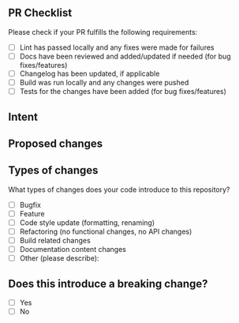 ## PR Checklist
<!-- READ AND MARK EACH CHECKBOX WITH AN [X] -->
Please check if your PR fulfills the following requirements:
- [ ] Lint has passed locally and any fixes were made for failures
- [ ] Docs have been reviewed and added/updated if needed (for bug fixes/features)
- [ ] Changelog has been updated, if applicable
- [ ] Build was run locally and any changes were pushed
- [ ] Tests for the changes have been added (for bug fixes/features)

## Intent
<!-- What are you trying to achieve with this PR?  -->

## Proposed changes
<!-- Compared to the target branch, what have you changed? -->
## Types of changes
What types of changes does your code introduce to this repository?

- [ ] Bugfix
- [ ] Feature
- [ ] Code style update (formatting, renaming)
- [ ] Refactoring (no functional changes, no API changes)
- [ ] Build related changes
- [ ] Documentation content changes
- [ ] Other (please describe):

 ## Does this introduce a breaking change?

- [ ] Yes
- [ ] No

<!-- If this introduces a breaking change, please describe the impact and migration path for existing applications below. -->

<!-- 
## Further comments
-->
